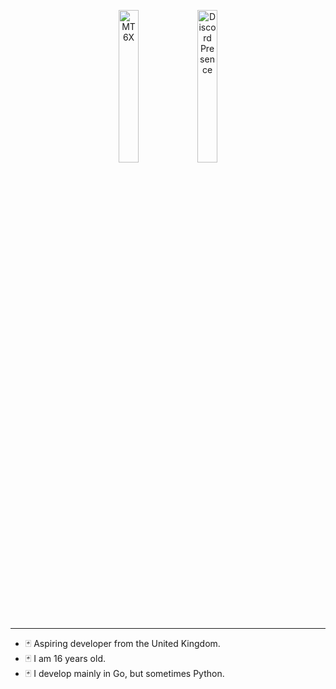 <p align="center"><img width="25%" src="https://github.com/mt6x/mt6x/blob/main/standard.gif" alt="MT6X"><img width="25%" src="https://lanyard.cnrad.dev/api/1096157680567062548" alt="Discord Presence"></p>
<hr/>

- 🃏 Aspiring developer from the United Kingdom.
- 🃏 I am 16 years old.
- 🃏 I develop mainly in Go, but sometimes Python.
